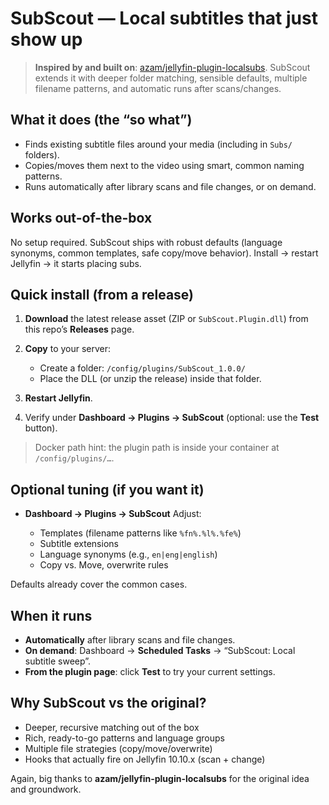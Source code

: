 # SubScout — Local subtitles that just show up

> **Inspired by and built on**: [azam/jellyfin-plugin-localsubs](https://github.com/azam/jellyfin-plugin-localsubs/).
> SubScout extends it with deeper folder matching, sensible defaults, multiple filename patterns, and automatic runs after scans/changes.

## What it does (the “so what”)

* Finds existing subtitle files around your media (including in `Subs/` folders).
* Copies/moves them next to the video using smart, common naming patterns.
* Runs automatically after library scans and file changes, or on demand.

## Works out-of-the-box

No setup required. SubScout ships with robust defaults (language synonyms, common templates, safe copy/move behavior). Install → restart Jellyfin → it starts placing subs.

## Quick install (from a release)

1. **Download** the latest release asset (ZIP or `SubScout.Plugin.dll`) from this repo’s **Releases** page.
2. **Copy** to your server:

   * Create a folder: `/config/plugins/SubScout_1.0.0/`
   * Place the DLL (or unzip the release) inside that folder.
3. **Restart Jellyfin**.
4. Verify under **Dashboard → Plugins → SubScout** (optional: use the **Test** button).

> Docker path hint: the plugin path is inside your container at `/config/plugins/…`.

## Optional tuning (if you want it)

* **Dashboard → Plugins → SubScout**
  Adjust:

  * Templates (filename patterns like `%fn%.%l%.%fe%`)
  * Subtitle extensions
  * Language synonyms (e.g., `en|eng|english`)
  * Copy vs. Move, overwrite rules

Defaults already cover the common cases.

## When it runs

* **Automatically** after library scans and file changes.
* **On demand**: Dashboard → **Scheduled Tasks** → “SubScout: Local subtitle sweep”.
* **From the plugin page**: click **Test** to try your current settings.

## Why SubScout vs the original?

* Deeper, recursive matching out of the box
* Rich, ready-to-go patterns and language groups
* Multiple file strategies (copy/move/overwrite)
* Hooks that actually fire on Jellyfin 10.10.x (scan + change)

Again, big thanks to **azam/jellyfin-plugin-localsubs** for the original idea and groundwork.
